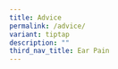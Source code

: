 ```yaml
---
title: Advice
permalink: /advice/
variant: tiptap
description: ""
third_nav_title: Ear Pain
---
```


